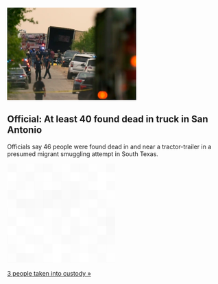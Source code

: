 
![Official: At least 40 found dead in truck in San Antonio](./20220628055847.png)
## Official: At least 40 found dead in truck in San Antonio

Officials say 46 people were found dead in and near a tractor-trailer in a presumed migrant smuggling attempt in South Texas.

![pic](../square_bg.png)

[3 people taken into custody »](https://www.yahoo.com/news/ap-source-least-40-found-015031656.html)
